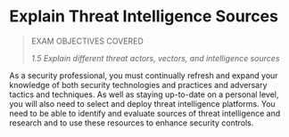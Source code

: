# Explain Threat Intelligence Sources

> EXAM OBJECTIVES COVERED
> 
> _1.5 Explain different threat actors, vectors, and intelligence sources_

As a security professional, you must continually refresh and expand your knowledge of both security technologies and practices and adversary tactics and techniques. As well as staying up-to-date on a personal level, you will also need to select and deploy threat intelligence platforms. You need to be able to identify and evaluate sources of threat intelligence and research and to use these resources to enhance security controls.